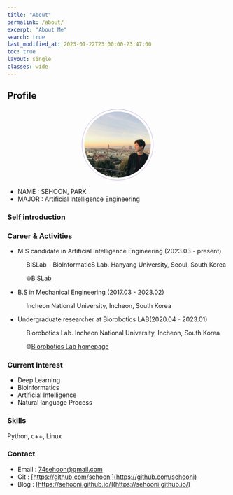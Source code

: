 ```yaml
---
title: "About"
permalink: /about/
excerpt: "About Me"
search: true
last_modified_at: 2023-01-22T23:00:00-23:47:00
toc: true
layout: single
classes: wide
---
```


## Profile
<center><img src="/assets/images/firenze.jpg" width="30%" height="30%" style="
border: 1px solid #cab6de;
border-radius: 50%;
padding: 5px;
-moz-border-radius: 50%;
-khtml-border-radius: 50%;
-webkit-border-radius: 50%;
"></center>


* NAME : SEHOON, PARK
* MAJOR : Artificial Intelligence Engineering

### Self introduction


### Career & Activities
- M.S candidate in Artificial Intelligence Engineering (2023.03 - present)

     &nbsp;&nbsp;&nbsp;&nbsp; BISLab - BioInformaticS Lab. Hanyang University, Seoul, South Korea
    
    &nbsp;&nbsp;&nbsp;&nbsp; 🌐[BISLab](http://bislab.hanyang.ac.kr/)
- B.S in Mechanical Engineering (2017.03 - 2023.02)

    &nbsp;&nbsp;&nbsp;&nbsp; Incheon National University, Incheon, South Korea

- Undergraduate researcher at Biorobotics LAB(2020.04 - 2023.01)

  &nbsp;&nbsp;&nbsp;&nbsp; Biorobotics Lab. Incheon National University, Incheon, South Korea

  &nbsp;&nbsp;&nbsp;&nbsp; 🌐[Biorobotics Lab homepage](https://jeon4365.wixsite.com/mysite)

### Current Interest
- Deep Learning
- Bioinformatics
- Artificial Intelligence
- Natural language Process

### Skills
Python, c++, Linux

### Contact
- Email : 74sehoon@gmail.com
- Git : [https://github.com/sehooni](https://github.com/sehooni)
- Blog : [https://sehooni.github.io/](https://sehooni.github.io/)


